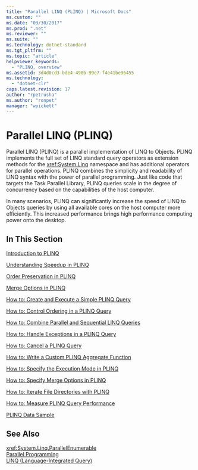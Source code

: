 ```yaml
---
title: "Parallel LINQ (PLINQ) | Microsoft Docs"
ms.custom: ""
ms.date: "03/30/2017"
ms.prod: ".net"
ms.reviewer: ""
ms.suite: ""
ms.technology: dotnet-standard
ms.tgt_pltfrm: ""
ms.topic: "article"
helpviewer_keywords: 
  - "PLINQ, overview"
ms.assetid: 3d4d0cd3-bde4-490b-99e7-f4e41be96455
ms.technology: 
  - "dotnet-clr"
caps.latest.revision: 17
author: "rpetrusha"
ms.author: "ronpet"
manager: "wpickett"
---
```

# Parallel LINQ (PLINQ)
Parallel LINQ (PLINQ) is a parallel implementation of LINQ to Objects. PLINQ implements the full set of LINQ standard query operators as extension methods for the <xref:System.Linq> namespace and has additional operators for parallel operations. PLINQ combines the simplicity and readability of LINQ syntax with the power of parallel programming. Just like code that targets the Task Parallel Library, PLINQ queries scale in the degree of concurrency based on the capabilities of the host computer.  
  
 In many scenarios, PLINQ can significantly increase the speed of LINQ to Objects queries by using all available cores on the host computer more efficiently. This increased performance brings high performance computing power onto the desktop.  
  
## In This Section  
 [Introduction to PLINQ](../../../docs/standard/parallel-programming/introduction-to-plinq.md)  
  
 [Understanding Speedup in PLINQ](../../../docs/standard/parallel-programming/understanding-speedup-in-plinq.md)  
  
 [Order Preservation in PLINQ](../../../docs/standard/parallel-programming/order-preservation-in-plinq.md)  
  
 [Merge Options in PLINQ](../../../docs/standard/parallel-programming/merge-options-in-plinq.md)  
  
 [How to: Create and Execute a Simple PLINQ Query](../../../docs/standard/parallel-programming/how-to-create-and-execute-a-simple-plinq-query.md)  
  
 [How to: Control Ordering in a PLINQ Query](../../../docs/standard/parallel-programming/how-to-control-ordering-in-a-plinq-query.md)  
  
 [How to: Combine Parallel and Sequential LINQ Queries](../../../docs/standard/parallel-programming/how-to-combine-parallel-and-sequential-linq-queries.md)  
  
 [How to: Handle Exceptions in a PLINQ Query](../../../docs/standard/parallel-programming/how-to-handle-exceptions-in-a-plinq-query.md)  
  
 [How to: Cancel a PLINQ Query](../../../docs/standard/parallel-programming/how-to-cancel-a-plinq-query.md)  
  
 [How to: Write a Custom PLINQ Aggregate Function](../../../docs/standard/parallel-programming/how-to-write-a-custom-plinq-aggregate-function.md)  
  
 [How to: Specify the Execution Mode in PLINQ](../../../docs/standard/parallel-programming/how-to-specify-the-execution-mode-in-plinq.md)  
  
 [How to: Specify Merge Options in PLINQ](../../../docs/standard/parallel-programming/how-to-specify-merge-options-in-plinq.md)  
  
 [How to: Iterate File Directories with PLINQ](../../../docs/standard/parallel-programming/how-to-iterate-file-directories-with-plinq.md)  
  
 [How to: Measure PLINQ Query Performance](../../../docs/standard/parallel-programming/how-to-measure-plinq-query-performance.md)  
  
 [PLINQ Data Sample](../../../docs/standard/parallel-programming/plinq-data-sample.md)  
  
## See Also  
 <xref:System.Linq.ParallelEnumerable>   
 [Parallel Programming](../../../docs/standard/parallel-programming/index.md)   
 [LINQ (Language-Integrated Query)](http://msdn.microsoft.com/library/a73c4aec-5d15-4e98-b962-1274021ea93d)